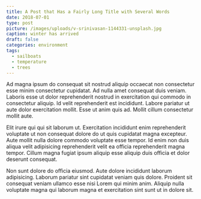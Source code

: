 ```yaml
---
title: A Post that Has a Fairly Long Title with Several Words
date: 2018-07-01
type: post
picture: /images/uploads/v-srinivasan-1144331-unsplash.jpg
caption: winter has arrived
draft: false
categories: environment
tags:
  - sailboats
  - temperature
  - trees
---
```


Ad magna ipsum do consequat sit nostrud aliquip occaecat non consectetur esse minim consectetur cupidatat. Ad nulla amet consequat duis veniam. Laboris esse ut dolor reprehenderit nostrud in exercitation qui commodo in consectetur aliquip. Id velit reprehenderit est incididunt. Labore pariatur ut aute dolor exercitation mollit. Esse ut anim quis ad. Mollit cillum consectetur mollit aute.

Elit irure qui qui sit laborum ut. Exercitation incididunt enim reprehenderit voluptate ut non consequat dolore do ut quis cupidatat magna excepteur. Aute mollit nulla dolore commodo voluptate esse tempor. Id enim non duis aliqua velit adipisicing reprehenderit velit ea officia reprehenderit magna tempor. Cillum magna fugiat ipsum aliquip esse aliquip duis officia et dolor deserunt consequat.

Non sunt dolore do officia eiusmod. Aute dolore incididunt laborum adipisicing. Laborum pariatur sint cupidatat veniam quis dolore. Proident sit consequat veniam ullamco esse nisi Lorem qui minim anim. Aliquip nulla voluptate magna qui laborum magna et exercitation sint sunt ut in dolore sit.